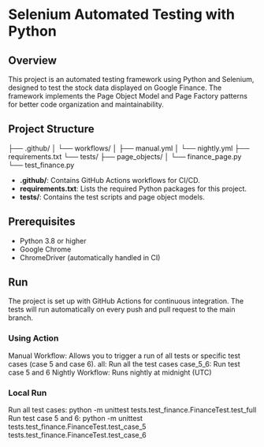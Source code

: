 # Selenium Automated Testing with Python

## Overview

This project is an automated testing framework using Python and Selenium, designed to test the stock data displayed on Google Finance. The framework implements the Page Object Model and Page Factory patterns for better code organization and maintainability.

## Project Structure

├── .github/ │ └── workflows/ │ ├── manual.yml │ └── nightly.yml 
├── requirements.txt 
└── tests/ ├── page_objects/ │ └── finance_page.py └── test_finance.py

- **.github/**: Contains GitHub Actions workflows for CI/CD.
- **requirements.txt**: Lists the required Python packages for this project.
- **tests/**: Contains the test scripts and page object models.

## Prerequisites

- Python 3.8 or higher
- Google Chrome
- ChromeDriver (automatically handled in CI)

## Run
The project is set up with GitHub Actions for continuous integration. The tests will run automatically on every push and pull request to the main branch.
### Using Action
Manual Workflow: Allows you to trigger a run of all tests or specific test cases (case 5 and case 6).
all:
Run all the test cases
case_5_6:
Run test case 5 and 6
Nightly Workflow: Runs nightly at midnight (UTC)

### Local Run
Run all test cases:
python -m unittest tests.test_finance.FinanceTest.test_full
Run test case 5 and 6:
python -m unittest tests.test_finance.FinanceTest.test_case_5 tests.test_finance.FinanceTest.test_case_6
